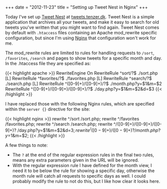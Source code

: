 +++
date = "2012-11-23"
title = "Setting up Tweet Nest in Nginx"
+++

Today I've set up [Tweet Nest](http://pongsocket.com/tweetnest/) at [tweets.tenzer.dk](http://tweets.tenzer.dk/). Tweet Nest is a simple application that archives all your tweets, and make it easy to search for old tweets you've written that you might want to find again. Tweet Nest comes by default with `.htaccess` files containing an Apache mod_rewrite specific configuration, but since I'm using [Nginx](http://nginx.org/) that configuration won't work for me.

The mod_rewrite rules are limited to rules for handling requests to `/sort`, `/favorites`, `/search` and pages to show tweets for a specific month and day. In the .htaccess file they are specified as:

{{< highlight apache >}}
RewriteEngine On
RewriteRule ^sort/?$ ./sort.php [L]
RewriteRule ^favorites/?$ ./favorites.php [L]
RewriteRule ^search/?$ ./search.php [L]
RewriteRule ^([0-9]+)/([0-9]+)/?$ ./month.php?y=$1&m=$2
RewriteRule ^([0-9]+)/([0-9]+)/([0-9]+)/?$ ./day.php?y=$1&m=$2&d=$3
{{< /highlight >}}

I have replaced those with the following Nginx rules, which are specified within the `server {}` directive for the site:

{{< highlight nginx >}}
rewrite ^/sort /sort.php;
rewrite ^/favorites /favorites.php;
rewrite ^/search /search.php;
rewrite ^/([0-9]+)/([0-9]+)/([0-9]+)? /day.php?y=$1&m=$2&d=$3;
rewrite ^/([0-9]+)/([0-9]+)? /month.php?y=$1&m=$2;
{{< /highlight >}}

A few things to note:

- The `?` at the end of the regular expression rules in the final two rules, means any extra parameters given in the URL will be ignored.
- With the regular expression rule I have defined for the month view, I need it to be below the rule for showing a specific day, otherwise the month rule will catch all requests to specific days as well. I could probably modify the rule to not do this, but I like how clear it looks here.
